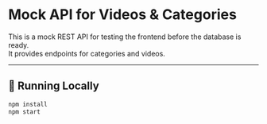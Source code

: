 # Mock API for Videos & Categories

This is a mock REST API for testing the frontend before the database is ready.  
It provides endpoints for categories and videos.

---

## 🚀 Running Locally
```bash
npm install
npm start

